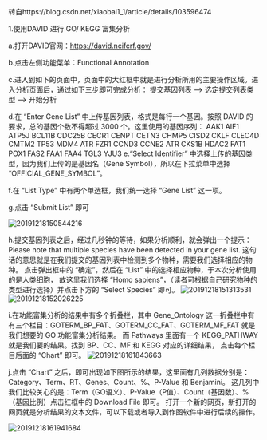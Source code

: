 转自https://blog.csdn.net/xiaobai1_1/article/details/103596474

1.使用DAVID 进行 GO/ KEGG 富集分析

  a.打开DAVID官网：https://david.ncifcrf.gov/
  
  b.点击左侧功能菜单：Functional Annotation
  
  c.进入到如下的页面中，页面中的大红框中就是进行分析所用的主要操作区域。进入分析页面后，通过如下三步即可完成分析：
提交基因列表 --> 选定提交列表类型 --> 开始分析

  d.在 “Enter Gene List” 中上传基因列表，格式是每行一个基因。按照 DAVID 的要求，总的基因个数不得超过 3000 个。这里使用的基因序列：
      AAK1 
      AIF1 
      ATP5J 
      BCL11B 
      CDC25B
      CECR1
      CENPT
      CETN3
      CHMP5
      CISD2
      CKLF
      CLEC4D
      CMTM2
      TP53
      MDM4
      ATR
      FZR1
      CCND3
      CCNE2
      ATR
      CKS1B
      HDAC2
      FAT1
      POX1
      FAS2
      FAA1
      FAA4
      TGL3
      YJU3
  e.“Select Identifier” 中选择上传的基因类型，因为我们上传的是基因名（Gene Symbol），所以在下拉菜单中选择 “OFFICIAL_GENE_SYMBOL”。
  
  f.在 “List Type” 中有两个单选框，我们统一选择 “Gene List” 这一项。
  
  g.点击 “Submit List” 即可
  
  ![20191218150544216](https://user-images.githubusercontent.com/102901955/166135036-6fb1d06c-0cb8-4378-a092-c667b15432dc.png)
  
  h.提交基因列表之后，经过几秒钟的等待，如果分析顺利，就会弹出一个提示：Please note that multiple species have been detected in your gene list. 
    这句话的意思就是在我们提交的基因列表中检测到多个物种，需要我们选择相应的物种。
    点击弹出框中的 “确定”，然后在 “List” 中的选择相应物种，于本次分析使用的是人类细胞，
    故这里我们选择 “Homo sapiens”，（读者可根据自己研究物种的类型进行选择）并点击下方的 “Select Species” 即可。
   ![20191218151313531](https://user-images.githubusercontent.com/102901955/166135104-f4b3be4e-8e1b-4c6d-9234-1645d542801c.png)
   ![20191218152026225](https://user-images.githubusercontent.com/102901955/166135116-11ab9e33-b95a-4c27-8856-c454493e2a8c.png)
   
  i.在功能富集分析的结果中有多个折叠栏，其中 Gene_Ontology 这一折叠栏中有有三个栏目：GOTERM_BP_FAT、GOTERM_CC_FAT、GOTERM_MF_FAT 就是我们想要的 GO 功能富集分析结果。
    而 Pathways 里面有一个 KEGG_PATHWAY 就是我们要的结果。找到 BP、CC、MF 和 KEGG 对应的详细结果， 点击每个栏目后面的 “Chart” 即可。
   ![20191218161843663](https://user-images.githubusercontent.com/102901955/166135146-40de1cb7-b8d7-4201-af5b-211f8ab3346b.png)
  
  j.点击 “Chart” 之后，即可出现如下图所示的结果，这里面有几列数据分别是：Category、Term、RT、Genes、Count、%、P-Value 和 Benjamini。
    这几列中我们比较关心的是：Term（GO语义）、P-Value（P值）、Count（基因数）、%（基因比例）点击红框中的 Download File 即可。
    打开一个新的网页，新打开的网页就是分析结果的文本文件，可以下载或者导入到作图软件中进行后续的操作。
  
  ![20191218161941684](https://user-images.githubusercontent.com/102901955/166135181-160938f2-cc9a-4b93-a4d8-5deb4afe37e7.png)





    


